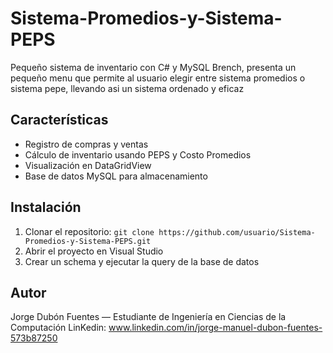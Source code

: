 # Sistema-Promedios-y-Sistema-PEPS

Pequeño sistema de inventario con C# y MySQL Brench, presenta un pequeño menu que permite al usuario elegir entre sistema promedios o sistema pepe, llevando asi un sistema ordenado y eficaz

## Características
- Registro de compras y ventas
- Cálculo de inventario usando PEPS y Costo Promedios
- Visualización en DataGridView
- Base de datos MySQL para almacenamiento

## Instalación
1. Clonar el repositorio: `git clone https://github.com/usuario/Sistema-Promedios-y-Sistema-PEPS.git`
2. Abrir el proyecto en Visual Studio
3. Crear un schema y ejecutar la query de la base de datos


## Autor
Jorge Dubón Fuentes — Estudiante de Ingeniería en Ciencias de la Computación
LinKedin: www.linkedin.com/in/jorge-manuel-dubon-fuentes-573b87250

